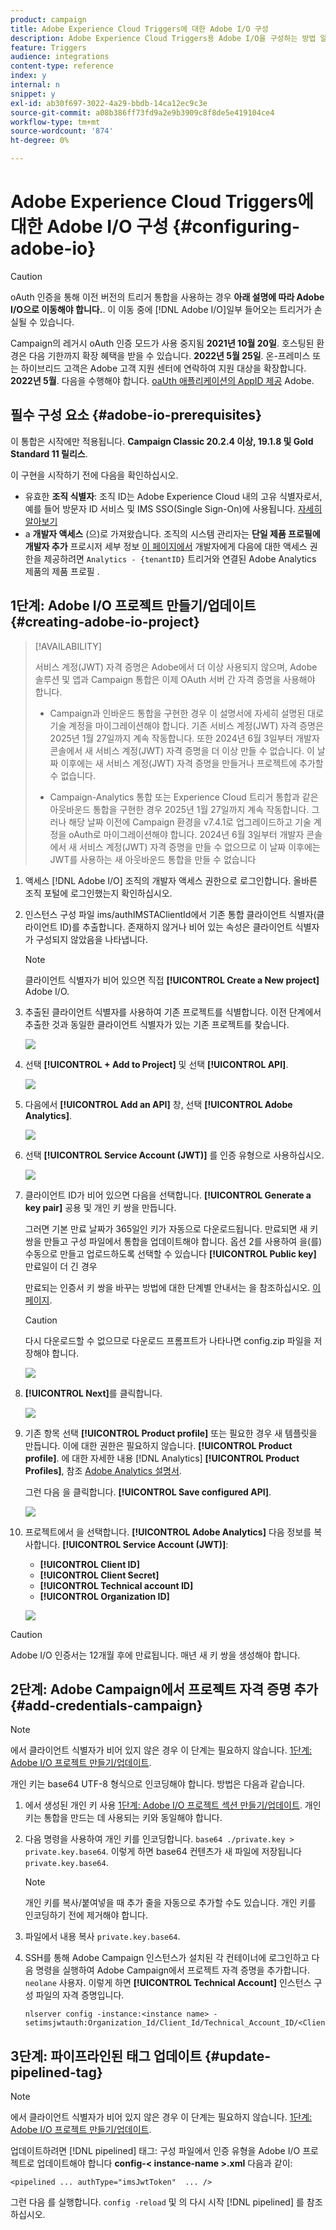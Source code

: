 ```yaml
---
product: campaign
title: Adobe Experience Cloud Triggers에 대한 Adobe I/O 구성
description: Adobe Experience Cloud Triggers용 Adobe I/O을 구성하는 방법 알아보기
feature: Triggers
audience: integrations
content-type: reference
index: y
internal: n
snippet: y
exl-id: ab30f697-3022-4a29-bbdb-14ca12ec9c3e
source-git-commit: a08b386ff73fd9a2e9b3909c8f8de5e419104ce4
workflow-type: tm+mt
source-wordcount: '874'
ht-degree: 0%

---
```


# Adobe Experience Cloud Triggers에 대한 Adobe I/O 구성 {#configuring-adobe-io}

>[!CAUTION]
>
>oAuth 인증을 통해 이전 버전의 트리거 통합을 사용하는 경우 **아래 설명에 따라 Adobe I/O으로 이동해야 합니다.**.
>이 이동 중에 [!DNL Adobe I/O]일부 들어오는 트리거가 손실될 수 있습니다.
>
>Campaign의 레거시 oAuth 인증 모드가 사용 중지됨 **2021년 10월 20일**. 호스팅된 환경은 다음 기한까지 확장 혜택을 받을 수 있습니다. **2022년 5월 25일**. 온-프레미스 또는 하이브리드 고객은 Adobe 고객 지원 센터에 연락하여 지원 대상을 확장합니다. **2022년 5월**. 다음을 수행해야 합니다. [oaUth 애플리케이션의 AppID 제공](../../integrations/using/configuring-pipeline.md#step-optional) Adobe.

## 필수 구성 요소 {#adobe-io-prerequisites}

이 통합은 시작에만 적용됩니다. **Campaign Classic 20.2.4 이상, 19.1.8 및 Gold Standard 11 릴리스**.

이 구현을 시작하기 전에 다음을 확인하십시오.

* 유효한 **조직 식별자**: 조직 ID는 Adobe Experience Cloud 내의 고유 식별자로서, 예를 들어 방문자 ID 서비스 및 IMS SSO(Single Sign-On)에 사용됩니다. [자세히 알아보기](https://experienceleague.adobe.com/docs/core-services/interface/administration/organizations.html?lang=ko)
* a **개발자 액세스** (으)로 가져왔습니다. 조직의 시스템 관리자는 **단일 제품 프로필에 개발자 추가** 프로시저 세부 정보 [이 페이지에서](https://helpx.adobe.com/enterprise/using/manage-developers.html) 개발자에게 다음에 대한 액세스 권한을 제공하려면 `Analytics - {tenantID}` 트리거와 연결된 Adobe Analytics 제품의 제품 프로필 .

## 1단계: Adobe I/O 프로젝트 만들기/업데이트 {#creating-adobe-io-project}

>[!AVAILABILITY]
>
> 서비스 계정(JWT) 자격 증명은 Adobe에서 더 이상 사용되지 않으며, Adobe 솔루션 및 앱과 Campaign 통합은 이제 OAuth 서버 간 자격 증명을 사용해야 합니다. </br>
>
> * Campaign과 인바운드 통합을 구현한 경우 이 설명서에 자세히 설명된 대로 기술 계정을 마이그레이션해야 합니다. 기존 서비스 계정(JWT) 자격 증명은 2025년 1월 27일까지 계속 작동합니다. 또한 2024년 6월 3일부터 개발자 콘솔에서 새 서비스 계정(JWT) 자격 증명을 더 이상 만들 수 없습니다. 이 날짜 이후에는 새 서비스 계정(JWT) 자격 증명을 만들거나 프로젝트에 추가할 수 없습니다. </br>
>
> * Campaign-Analytics 통합 또는 Experience Cloud 트리거 통합과 같은 아웃바운드 통합을 구현한 경우 2025년 1월 27일까지 계속 작동합니다. 그러나 해당 날짜 이전에 Campaign 환경을 v7.4.1로 업그레이드하고 기술 계정을 oAuth로 마이그레이션해야 합니다. 2024년 6월 3일부터 개발자 콘솔에서 새 서비스 계정(JWT) 자격 증명을 만들 수 없으므로 이 날짜 이후에는 JWT를 사용하는 새 아웃바운드 통합을 만들 수 없습니다

1. 액세스 [!DNL Adobe I/O] 조직의 개발자 액세스 권한으로 로그인합니다. 올바른 조직 포털에 로그인했는지 확인하십시오.

1. 인스턴스 구성 파일 ims/authIMSTAClientId에서 기존 통합 클라이언트 식별자(클라이언트 ID)를 추출합니다. 존재하지 않거나 비어 있는 속성은 클라이언트 식별자가 구성되지 않았음을 나타냅니다.

   >[!NOTE]
   >
   >클라이언트 식별자가 비어 있으면 직접 **[!UICONTROL Create a New project]** Adobe I/O.

1. 추출된 클라이언트 식별자를 사용하여 기존 프로젝트를 식별합니다. 이전 단계에서 추출한 것과 동일한 클라이언트 식별자가 있는 기존 프로젝트를 찾습니다.

   ![](assets/do-not-localize/adobe_io_8.png)

1. 선택 **[!UICONTROL + Add to Project]** 및 선택 **[!UICONTROL API]**.

   ![](assets/do-not-localize/adobe_io_1.png)

1. 다음에서 **[!UICONTROL Add an API]** 창, 선택 **[!UICONTROL Adobe Analytics]**.

   ![](assets/do-not-localize/adobe_io_2.png)

1. 선택 **[!UICONTROL Service Account (JWT)]** 를 인증 유형으로 사용하십시오.

   ![](assets/do-not-localize/adobe_io_3.png)

1. 클라이언트 ID가 비어 있으면 다음을 선택합니다. **[!UICONTROL Generate a key pair]** 공용 및 개인 키 쌍을 만듭니다.

   그러면 기본 만료 날짜가 365일인 키가 자동으로 다운로드됩니다. 만료되면 새 키 쌍을 만들고 구성 파일에서 통합을 업데이트해야 합니다. 옵션 2를 사용하여 을(를) 수동으로 만들고 업로드하도록 선택할 수 있습니다 **[!UICONTROL Public key]** 만료일이 더 긴 경우

   만료되는 인증서 키 쌍을 바꾸는 방법에 대한 단계별 안내서는 을 참조하십시오. [이 페이지](https://developer.adobe.com/developer-console/docs/guides/email-alerts/cert-expiry/#a-step-by-step-guide-to-replacing-expiring-certificate-key-pairs).


   >[!CAUTION]
   >
   >다시 다운로드할 수 없으므로 다운로드 프롬프트가 나타나면 config.zip 파일을 저장해야 합니다.

   ![](assets/do-not-localize/adobe_io_4.png)

1. **[!UICONTROL Next]**&#x200B;를 클릭합니다.

   ![](assets/do-not-localize/adobe_io_5.png)

1. 기존 항목 선택 **[!UICONTROL Product profile]** 또는 필요한 경우 새 템플릿을 만듭니다. 이에 대한 권한은 필요하지 않습니다. **[!UICONTROL Product profile]**. 에 대한 자세한 내용 [!DNL Analytics] **[!UICONTROL Product Profiles]**, 참조 [Adobe Analytics 설명서](https://experienceleague.adobe.com/docs/analytics/admin/admin-console/home.html#admin-console).

   그런 다음 을 클릭합니다. **[!UICONTROL Save configured API]**.

   ![](assets/do-not-localize/adobe_io_6.png)

1. 프로젝트에서 을 선택합니다. **[!UICONTROL Adobe Analytics]** 다음 정보를 복사합니다. **[!UICONTROL Service Account (JWT)]**:

   * **[!UICONTROL Client ID]**
   * **[!UICONTROL Client Secret]**
   * **[!UICONTROL Technical account ID]**
   * **[!UICONTROL Organization ID]**

   ![](assets/do-not-localize/adobe_io_7.png)

>[!CAUTION]
>
>Adobe I/O 인증서는 12개월 후에 만료됩니다. 매년 새 키 쌍을 생성해야 합니다.

## 2단계: Adobe Campaign에서 프로젝트 자격 증명 추가 {#add-credentials-campaign}

>[!NOTE]
>
>에서 클라이언트 식별자가 비어 있지 않은 경우 이 단계는 필요하지 않습니다. [1단계: Adobe I/O 프로젝트 만들기/업데이트](#creating-adobe-io-project).

개인 키는 base64 UTF-8 형식으로 인코딩해야 합니다. 방법은 다음과 같습니다.

1. 에서 생성된 개인 키 사용 [1단계: Adobe I/O 프로젝트 섹션 만들기/업데이트](#creating-adobe-io-project). 개인 키는 통합을 만드는 데 사용되는 키와 동일해야 합니다.

1. 다음 명령을 사용하여 개인 키를 인코딩합니다. `base64 ./private.key > private.key.base64`. 이렇게 하면 base64 컨텐츠가 새 파일에 저장됩니다 `private.key.base64`.

   >[!NOTE]
   >
   >개인 키를 복사/붙여넣을 때 추가 줄을 자동으로 추가할 수도 있습니다. 개인 키를 인코딩하기 전에 제거해야 합니다.

1. 파일에서 내용 복사 `private.key.base64`.

1. SSH를 통해 Adobe Campaign 인스턴스가 설치된 각 컨테이너에 로그인하고 다음 명령을 실행하여 Adobe Campaign에서 프로젝트 자격 증명을 추가합니다. `neolane` 사용자. 이렇게 하면 **[!UICONTROL Technical Account]** 인스턴스 구성 파일의 자격 증명입니다.

   ```
   nlserver config -instance:<instance name> -setimsjwtauth:Organization_Id/Client_Id/Technical_Account_ID/<Client_Secret>/<Base64_encoded_Private_Key>
   ```

## 3단계: 파이프라인된 태그 업데이트 {#update-pipelined-tag}

>[!NOTE]
>
>에서 클라이언트 식별자가 비어 있지 않은 경우 이 단계는 필요하지 않습니다. [1단계: Adobe I/O 프로젝트 만들기/업데이트](#creating-adobe-io-project).

업데이트하려면 [!DNL pipelined] 태그: 구성 파일에서 인증 유형을 Adobe I/O 프로젝트로 업데이트해야 합니다 **config-&lt; instance-name >.xml** 다음과 같이:

```
<pipelined ... authType="imsJwtToken"  ... />
```

그런 다음 를 실행합니다. `config -reload` 및 의 다시 시작 [!DNL pipelined] 를 참조하십시오.
